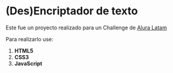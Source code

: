 # (Des)Encriptador de texto

Este fue un proyecto realizado para un Challenge de [Alura Latam](https://www.aluracursos.com/)

Para realizarlo use:
1. **HTML5**
2. **CSS3**
3. **JavaScript**
